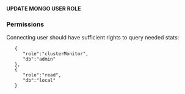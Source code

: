 #### UPDATE MONGO USER ROLE

### Permissions
Connecting user should have sufficient rights to query needed stats:

```
   {
      "role":"clusterMonitor",
      "db":"admin"
   },
   {
      "role":"read",
      "db":"local"
   }
```


